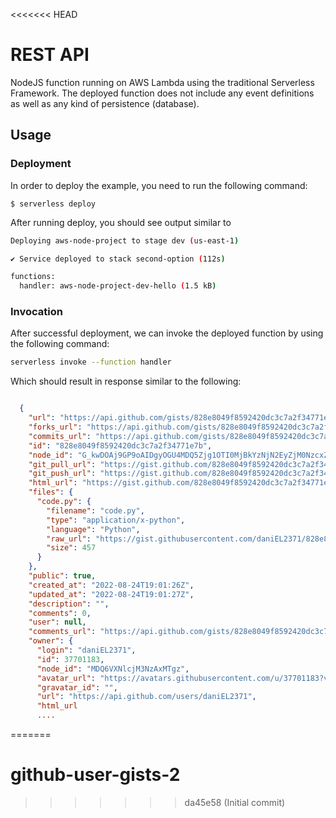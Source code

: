 <<<<<<< HEAD
# REST API

NodeJS function running on AWS Lambda using the traditional Serverless Framework. The deployed function does not include any event definitions as well as any kind of persistence (database).

## Usage

### Deployment

In order to deploy the example, you need to run the following command:

```
$ serverless deploy
```

After running deploy, you should see output similar to

```bash
Deploying aws-node-project to stage dev (us-east-1)

✔ Service deployed to stack second-option (112s)

functions:
  handler: aws-node-project-dev-hello (1.5 kB)
```

### Invocation

After successful deployment, we can invoke the deployed function by using the following command:

```bash
serverless invoke --function handler
```

Which should result in response similar to the following:

```json

  {
    "url": "https://api.github.com/gists/828e8049f8592420dc3c7a2f34771e7b",
    "forks_url": "https://api.github.com/gists/828e8049f8592420dc3c7a2f34771e7b/forks",
    "commits_url": "https://api.github.com/gists/828e8049f8592420dc3c7a2f34771e7b/commits",
    "id": "828e8049f8592420dc3c7a2f34771e7b",
    "node_id": "G_kwDOAj9GP9oAIDgyOGU4MDQ5Zjg1OTI0MjBkYzNjN2EyZjM0NzcxZTdi",
    "git_pull_url": "https://gist.github.com/828e8049f8592420dc3c7a2f34771e7b.git",
    "git_push_url": "https://gist.github.com/828e8049f8592420dc3c7a2f34771e7b.git",
    "html_url": "https://gist.github.com/828e8049f8592420dc3c7a2f34771e7b",
    "files": {
      "code.py": {
        "filename": "code.py",
        "type": "application/x-python",
        "language": "Python",
        "raw_url": "https://gist.githubusercontent.com/daniEL2371/828e8049f8592420dc3c7a2f34771e7b/raw/600dee32380504b52264db941e16b2b6b607f547/code.py",
        "size": 457
      }
    },
    "public": true,
    "created_at": "2022-08-24T19:01:26Z",
    "updated_at": "2022-08-24T19:01:27Z",
    "description": "",
    "comments": 0,
    "user": null,
    "comments_url": "https://api.github.com/gists/828e8049f8592420dc3c7a2f34771e7b/comments",
    "owner": {
      "login": "daniEL2371",
      "id": 37701183,
      "node_id": "MDQ6VXNlcjM3NzAxMTgz",
      "avatar_url": "https://avatars.githubusercontent.com/u/37701183?v=4",
      "gravatar_id": "",
      "url": "https://api.github.com/users/daniEL2371",
      "html_url
      ....

```
=======
# github-user-gists-2
>>>>>>> da45e58 (Initial commit)
